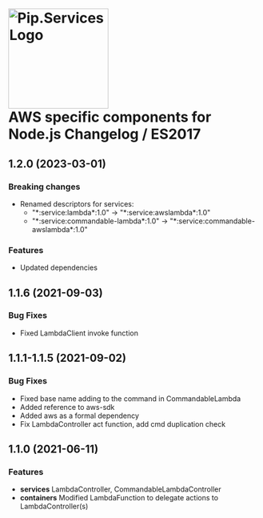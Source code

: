 # <img src="https://uploads-ssl.webflow.com/5ea5d3315186cf5ec60c3ee4/5edf1c94ce4c859f2b188094_logo.svg" alt="Pip.Services Logo" width="200"> <br/> AWS specific components for Node.js Changelog / ES2017

## <a name="1.2.0"></a> 1.2.0 (2023-03-01)

### Breaking changes
* Renamed descriptors for services:
    - "\*:service:lambda\*:1.0" -> "\*:service:awslambda\*:1.0"
    - "\*:service:commandable-lambda\*:1.0" -> "\*:service:commandable-awslambda\*:1.0"

### Features
- Updated dependencies

## <a name="1.1.6"></a> 1.1.6 (2021-09-03)

### Bug Fixes
* Fixed LambdaClient invoke function

## <a name="1.1.1-1.1.5"></a> 1.1.1-1.1.5 (2021-09-02)

### Bug Fixes
* Fixed base name adding to the command in CommandableLambda
* Added reference to aws-sdk
* Added aws as a formal dependency
* Fix LambdaController act function, add  cmd duplication check

## <a name="1.1.0"></a> 1.1.0 (2021-06-11)

### Features
* **services** LambdaController, CommandableLambdaController
* **containers** Modified LambdaFunction to delegate actions to LambdaController(s)